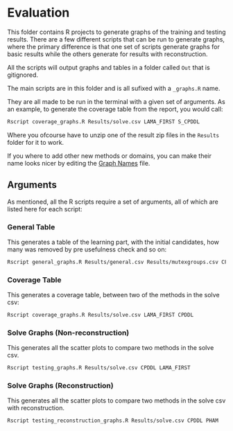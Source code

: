 # Evaluation

This folder contains R projects to generate graphs of the training and testing results.
There are a few different scripts that can be run to generate graphs, where the primary difference is that one set of scripts generate graphs for basic results while the others generate for results with reconstruction.

All the scripts will output graphs and tables in a folder called `Out` that is gitignored.

The main scripts are in this folder and is all sufixed with a `_graphs.R` name.

They are all made to be run in the terminal with a given set of arguments.
As an example, to generate the coverage table from the report, you would call:
```bash
Rscript coverage_graphs.R Results/solve.csv LAMA_FIRST S_CPDDL 
```
Where you ofcourse have to unzip one of the result zip files in the `Results` folder for it to work.

If you where to add other new methods or domains, you can make their name looks nicer by editing the [Graph Names](./Tools/graphNames.R) file.

## Arguments
As mentioned, all the R scripts require a set of arguments, all of which are listed here for each script:

### General Table
This generates a table of the learning part, with the initial candidates, how many was removed by pre usefulness check and so on:
```bash
Rscript general_graphs.R Results/general.csv Results/mutexgroups.csv CPDDLMutexed+UsedInPlans+ReducesPlanLengthTop2
```

### Coverage Table
This generates a coverage table, between two of the methods in the solve csv:
```bash
Rscript coverage_graphs.R Results/solve.csv LAMA_FIRST CPDDL 
```

### Solve Graphs (Non-reconstruction)
This generates all the scatter plots to compare two methods in the solve csv.
```bash
Rscript testing_graphs.R Results/solve.csv CPDDL LAMA_FIRST
```

### Solve Graphs (Reconstruction)
This generates all the scatter plots to compare two methods in the solve csv with reconstruction.
```bash
Rscript testing_reconstruction_graphs.R Results/solve.csv CPDDL PHAM
```